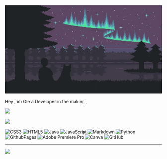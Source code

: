 ![picture](https://github.com/OleWegener777/OleWegener777/blob/main/hq720.jpg)

Hey , im Ole a Developer in the making

![](https://quotes-github-readme.vercel.app/api?type=horizontal&theme=tokyonight)

![](https://github-profile-trophy.vercel.app/?username=OleWegener777&theme=tokyonight&no-frame=true&no-bg=true&margin-w=4)



![CSS3](https://img.shields.io/badge/css3-%231572B6.svg?style=plastic&logo=css3&logoColor=white) ![HTML5](https://img.shields.io/badge/html5-%23E34F26.svg?style=plastic&logo=html5&logoColor=white) ![Java](https://img.shields.io/badge/java-%23ED8B00.svg?style=plastic&logo=openjdk&logoColor=white) ![JavaScript](https://img.shields.io/badge/javascript-%23323330.svg?style=plastic&logo=javascript&logoColor=%23F7DF1E) ![Markdown](https://img.shields.io/badge/markdown-%23000000.svg?style=plastic&logo=markdown&logoColor=white) ![Python](https://img.shields.io/badge/python-3670A0?style=plastic&logo=python&logoColor=ffdd54) ![GithubPages](https://img.shields.io/badge/github%20pages-121013?style=plastic&logo=github&logoColor=white) ![Adobe Premiere Pro](https://img.shields.io/badge/Adobe%20Premiere%20Pro-9999FF.svg?style=plastic&logo=Adobe%20Premiere%20Pro&logoColor=white) ![Canva](https://img.shields.io/badge/Canva-%2300C4CC.svg?style=plastic&logo=Canva&logoColor=white) ![GitHub](https://img.shields.io/badge/github-%23121011.svg?style=plastic&logo=github&logoColor=white)


---
[![](https://visitcount.itsvg.in/api?id=OleWegener777&icon=7&color=0)](https://visitcount.itsvg.in)

